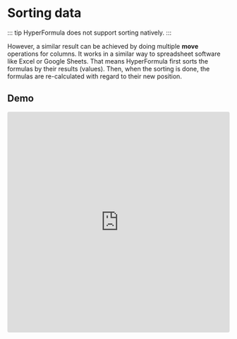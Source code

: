 # Sorting data

::: tip
HyperFormula does not support sorting natively.
:::

However, a similar result can be achieved by doing multiple **move**
operations for columns. It works in a similar way to spreadsheet
software like Excel or Google Sheets. That means HyperFormula first
sorts the formulas by their results (values). Then, when the sorting
is done, the formulas are re-calculated with regard to their new
position.

## Demo

<iframe
     src="https://codesandbox.io/embed/github/handsontable/hyperformula-demos/tree/0.4.x/sorting?autoresize=1&fontsize=11&hidenavigation=1&theme=light&view=preview"
     style="width:100%; height:500px; border:0; border-radius: 4px; overflow:hidden;"
     title="handsontable/hyperformula-demos: sorting"
     allow="accelerometer; ambient-light-sensor; camera; encrypted-media; geolocation; gyroscope; hid; microphone; midi; payment; usb; vr; xr-spatial-tracking"
     sandbox="allow-autoplay allow-forms allow-modals allow-popups allow-presentation allow-same-origin allow-scripts"
   ></iframe>
